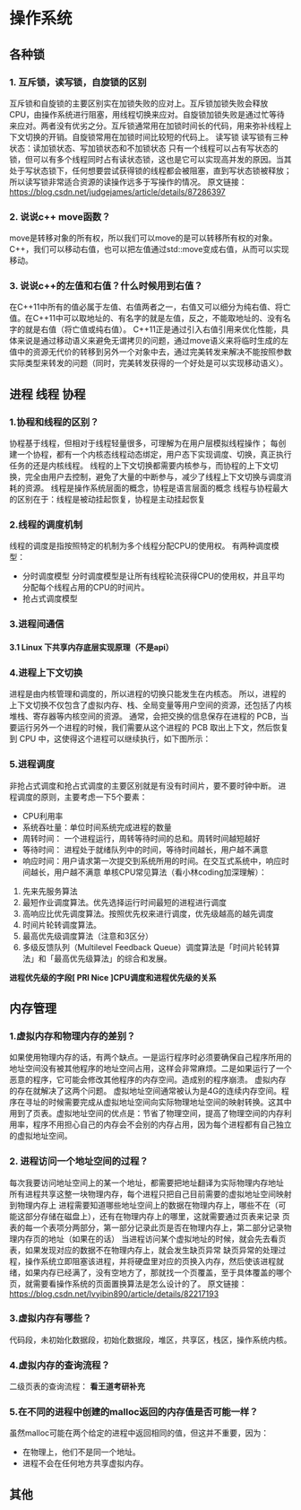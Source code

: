 # 操作系统
## 各种锁
### 1. 互斥锁，读写锁，自旋锁的区别
互斥锁和自旋锁的主要区别实在加锁失败的应对上。互斥锁加锁失败会释放CPU，由操作系统进行阻塞，用线程切换来应对。自旋锁加锁失败是通过忙等待来应对。两者没有优劣之分。互斥锁通常用在加锁时间长的代码，用来弥补线程上下文切换的开销。自旋锁常用在加锁时间比较短的代码上。
读写锁
读写锁有三种状态：读加锁状态、写加锁状态和不加锁状态 
只有一个线程可以占有写状态的锁，但可以有多个线程同时占有读状态锁，这也是它可以实现高并发的原因。当其处于写状态锁下，任何想要尝试获得锁的线程都会被阻塞，直到写状态锁被释放；所以读写锁非常适合资源的读操作远多于写操作的情况。
原文链接：https://blog.csdn.net/judgejames/article/details/87286397

### 2. 说说c++ move函数？
move是转移对象的所有权，所以我们可以move的是可以转移所有权的对象。
C++，我们可以移动右值，也可以把左值通过std::move变成右值，从而可以实现移动。

### 3. 说说c++的左值和右值？什么时候用到右值？
在C++11中所有的值必属于左值、右值两者之一，右值又可以细分为纯右值、将亡值。在C++11中可以取地址的、有名字的就是左值，反之，不能取地址的、没有名字的就是右值（将亡值或纯右值）。
C++11正是通过引入右值引用来优化性能，具体来说是通过移动语义来避免无谓拷贝的问题，通过move语义来将临时生成的左值中的资源无代价的转移到另外一个对象中去，通过完美转发来解决不能按照参数实际类型来转发的问题（同时，完美转发获得的一个好处是可以实现移动语义）。

## 进程 线程 协程
### 1.协程和线程的区别？
协程基于线程，但相对于线程轻量很多，可理解为在用户层模拟线程操作；
每创建一个协程，都有一个内核态线程动态绑定，用户态下实现调度、切换，真正执行任务的还是内核线程。
线程的上下文切换都需要内核参与，而协程的上下文切换，完全由用户去控制，避免了大量的中断参与，减少了线程上下文切换与调度消耗的资源。
线程是操作系统层面的概念，协程是语言层面的概念
线程与协程最大的区别在于：线程是被动挂起恢复，协程是主动挂起恢复
### 2.线程的调度机制
线程的调度是指按照特定的机制为多个线程分配CPU的使用权。 有两种调度模型： 
- 分时调度模型 分时调度模型是让所有线程轮流获得CPU的使用权，并且平均分配每个线程占用的CPU的时间片。
- 抢占式调度模型

### 3.进程间通信
#### 3.1 Linux 下共享内存底层实现原理（不是api）


### 4.进程上下文切换
进程是由内核管理和调度的，所以进程的切换只能发生在内核态。
所以，进程的上下文切换不仅包含了虚拟内存、栈、全局变量等用户空间的资源，还包括了内核堆栈、寄存器等内核空间的资源。
通常，会把交换的信息保存在进程的 PCB，当要运行另外一个进程的时候，我们需要从这个进程的 PCB 取出上下文，然后恢复到 CPU 中，这使得这个进程可以继续执行，如下图所示：

### 5.进程调度
非抢占式调度和抢占式调度的主要区别就是有没有时间片，要不要时钟中断。
进程调度的原则，主要考虑一下5个要素：
- CPU利用率
- 系统吞吐量：单位时间系统完成进程的数量
- 周转时间： 一个进程运行，周转等待时间的总和。周转时间越短越好
- 等待时间： 进程处于就绪队列中的时间，等待时间越长，用户越不满意
- 响应时间：用户请求第一次提交到系统所用的时间。在交互式系统中，响应时间越长，用户越不满意
单核CPU常见算法（看小林coding加深理解）：
1. 先来先服务算法
2. 最短作业调度算法。优先选择运行时间最短的进程进行调度
3. 高响应比优先调度算法。按照优先权来进行调度，优先级越高的越先调度
4. 时间片轮转调度算法。
5. 最高优先级调度算法（注意和3区分）
6. 多级反馈队列（Multilevel Feedback Queue）调度算法是「时间片轮转算法」和「最高优先级算法」的综合和发展。

**进程优先级的字段[ PRI Nice ]CPU调度和进程优先级的关系**

## 内存管理
### 1.虚拟内存和物理内存的差别？
如果使用物理内存的话，有两个缺点。一是运行程序时必须要确保自己程序所用的地址空间没有被其他程序的地址空间占用，这样会非常麻烦。二是如果运行了一个恶意的程序，它可能会修改其他程序的内存空间。造成别的程序崩溃。
虚拟内存的存在就解决了这两个问题。
虚拟地址空间通常被认为是4G的连续内存空间。程序在寻址的时候需要完成从虚拟地址空间向实际物理地址空间的映射转换。这其中用到了页表。虚拟地址空间的优点是：节省了物理空间，提高了物理空间的内存利用率，程序不用担心自己的内存会不会别的内存占用，因为每个进程都有自己独立的虚拟地址空间。

### 2. 进程访问一个地址空间的过程？
每次我要访问地址空间上的某一个地址，都需要把地址翻译为实际物理内存地址
所有进程共享这整一块物理内存，每个进程只把自己目前需要的虚拟地址空间映射到物理内存上
进程需要知道哪些地址空间上的数据在物理内存上，哪些不在（可能这部分存储在磁盘上），还有在物理内存上的哪里，这就需要通过页表来记录
页表的每一个表项分两部分，第一部分记录此页是否在物理内存上，第二部分记录物理内存页的地址（如果在的话）
当进程访问某个虚拟地址的时候，就会先去看页表，如果发现对应的数据不在物理内存上，就会发生缺页异常
缺页异常的处理过程，操作系统立即阻塞该进程，并将硬盘里对应的页换入内存，然后使该进程就绪，如果内存已经满了，没有空地方了，那就找一个页覆盖，至于具体覆盖的哪个页，就需要看操作系统的页面置换算法是怎么设计的了。
原文链接：https://blog.csdn.net/lvyibin890/article/details/82217193

### 3.虚拟内存有哪些？
代码段，未初始化数据段，初始化数据段，堆区，共享区，栈区，操作系统内核。

### 4.虚拟内存的查询流程？
二级页表的查询流程：
**看王道考研补充**

### 5.在不同的进程中创建的malloc返回的内存值是否可能一样？
虽然malloc可能在两个给定的进程中返回相同的值，但这并不重要，因为：
- 在物理上，他们不是同一个地址。
- 进程不会在任何地方共享虚拟内存。


## 其他